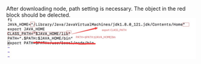 After downloading node, path setting is necessary.
The object in the red block should be delected.
![node_error](./images/node_error.png)
